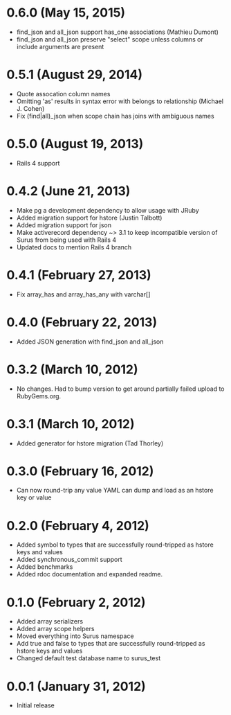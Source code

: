 # 0.6.0 (May 15, 2015)

* find_json and all_json support has_one associations (Mathieu Dumont)
* find_json and all_json preserve "select" scope unless columns or include arguments are present

# 0.5.1 (August 29, 2014)

* Quote assocation column names
* Omitting 'as' results in syntax error with belongs to relationship (Michael J. Cohen)
* Fix (find|all)_json when scope chain has joins with ambiguous names

# 0.5.0 (August 19, 2013)

* Rails 4 support

# 0.4.2 (June 21, 2013)

* Make pg a development dependency to allow usage with JRuby
* Added migration support for hstore (Justin Talbott)
* Added migration support for json
* Make activerecord dependency ~> 3.1 to keep incompatible version of Surus from being used with Rails 4
* Updated docs to mention Rails 4 branch

# 0.4.1 (February 27, 2013)

* Fix array_has and array_has_any with varchar[]

# 0.4.0 (February 22, 2013)

* Added JSON generation with find_json and all_json

# 0.3.2 (March 10, 2012)

* No changes. Had to bump version to get around partially failed upload to RubyGems.org.

# 0.3.1 (March 10, 2012)

* Added generator for hstore migration (Tad Thorley)

# 0.3.0 (February 16, 2012)

* Can now round-trip any value YAML can dump and load as an hstore key or value

# 0.2.0 (February 4, 2012)

* Added symbol to types that are successfully round-tripped as hstore keys and values
* Added synchronous_commit support
* Added benchmarks
* Added rdoc documentation and expanded readme.

# 0.1.0 (February 2, 2012)

* Added array serializers
* Added array scope helpers
* Moved everything into Surus namespace
* Add true and false to types that are successfully round-tripped as hstore keys and values
* Changed default test database name to surus_test

# 0.0.1 (January 31, 2012)

* Initial release

